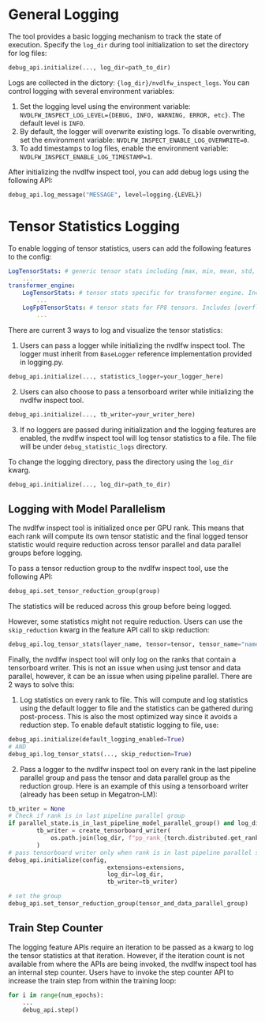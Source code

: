 # General Logging

The tool provides a basic logging mechanism to track the state of execution. Specify the `log_dir` during tool initialization to set the directory for log files:
```python
debug_api.initialize(..., log_dir=path_to_dir)
```
Logs are collected in the dictory: `{log_dir}/nvdlfw_inspect_logs`. You can control logging with several environment variables:
1. Set the logging level using the environment variable: `NVDLFW_INSPECT_LOG_LEVEL={DEBUG, INFO, WARNING, ERROR, etc}`. The default level is `INFO`.
2. By default, the logger will overwrite existing logs. To disable overwriting, set the environment variable: `NVDLFW_INSPECT_ENABLE_LOG_OVERWRITE=0`.
3. To add timestamps to log files, enable the environment variable: `NVDLFW_INSPECT_ENABLE_LOG_TIMESTAMP=1`.

After initializing the nvdlfw inspect tool, you can add debug logs using the following API:
```python
debug_api.log_message("MESSAGE", level=logging.{LEVEL})
```

# Tensor Statistics Logging

To enable logging of tensor statistics, users can add the following features to the config:
```yaml
LogTensorStats: # generic tensor stats including [max, min, mean, std, l1_norm, l2_norm]
    ...
transformer_engine:
    LogTensorStats: # tensor stats specific for transformer engine. Includes generic + [cur_amax, dynamic_range]
        ...
    LogFp8TensorStats: # tensor stats for FP8 tensors. Includes [overflows, underflows]
        ...
```

There are current 3 ways to log and visualize the tensor statistics:
 1. Users can pass a logger while initializing the nvdlfw inspect tool. The logger must inherit from `BaseLogger` reference implementation provided in logging.py.
```python
debug_api.initialize(..., statistics_logger=your_logger_here)
```

2. Users can also choose to pass a tensorboard writer while initializing the nvdlfw inspect tool.
```python
debug_api.initialize(..., tb_writer=your_writer_here)
```

3. If no loggers are passed during initialization and the logging features are enabled, the nvdlfw inspect tool will log tensor statistics to a file. The file will be under `debug_statistic_logs` directory.

To change the logging directory, pass the directory using the `log_dir` kwarg.
```python
debug_api.initialize(..., log_dir=path_to_dir)
```

## Logging with Model Parallelism

The nvdlfw inspect tool is initialized once per GPU rank. This means that each rank will compute its own tensor statistic and the final logged tensor statistic would require reduction across tensor parallel and data parallel groups before logging.

To pass a tensor reduction group to the nvdlfw inspect tool, use the following API:
```python
debug_api.set_tensor_reduction_group(group)
```
The statistics will be reduced across this group before being logged.

However, some statistics might not require reduction. Users can use the `skip_reduction` kwarg in the feature API call to skip reduction:
```python
debug_api.log_tensor_stats(layer_name, tensor=tensor, tensor_name="name", skip_reduction=True)
```

Finally, the nvdlfw inspect tool will only log on the ranks that contain a tensorboard writer. This is not an issue when using just tensor and data parallel, however, it can be an issue when using pipeline parallel. There are 2 ways to solve this:

1. Log statistics on every rank to file. This will compute and log statistics using the default logger to file and the statistics can be gathered during post-process. This is also the most optimized way since it avoids a reduction step. To enable default statistic logging to file, use:
```python
debug_api.initialize(default_logging_enabled=True)
# AND
debug_api.log_tensor_stats(..., skip_reduction=True)
```

2. Pass a logger to the nvdlfw inspect tool on every rank in the last pipeline parallel group and pass the tensor and data parallel group as the reduction group.
Here is an example of this using a tensorboard writer (already has been setup in Megatron-LM):
```python
tb_writer = None
# Check if rank is in last pipeline parallel group
if parallel_state.is_in_last_pipeline_model_parallel_group() and log_dir != None:
        tb_writer = create_tensorboard_writer(
            os.path.join(log_dir, f"pp_rank_{torch.distributed.get_rank()}")
        )
# pass tensorboard writer only when rank is in last pipeline parallel stage.
debug_api.initialize(config,
                            extensions=extensions,
                            log_dir=log_dir,
                            tb_writer=tb_writer)

# set the group
debug_api.set_tensor_reduction_group(tensor_and_data_parallel_group)
```

## Train Step Counter

The logging feature APIs require an iteration to be passed as a kwarg to log the tensor statistics at that iteration. However, if the iteration count is not available from where the APIs are being invoked, the nvdlfw inspect tool has an internal step counter. Users have to invoke the step counter API to increase the train step from within the training loop:
```python
for i in range(num_epochs):
    ...
    debug_api.step()
```

